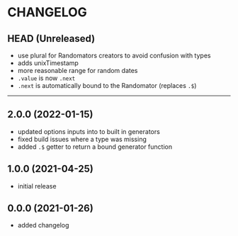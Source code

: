 CHANGELOG
=========

## HEAD (Unreleased)

* use plural for Randomators creators to avoid confusion with types
* adds unixTimestamp
* more reasonable range for random dates
* `.value` is now `.next`
* `.next` is automatically bound to the Randomator (replaces `.$`)

---

## 2.0.0 (2022-01-15)

* updated options inputs into to built in generators
* fixed build issues where a type was missing
* added `.$` getter to return a bound generator function

## 1.0.0 (2021-04-25)
* initial release

## 0.0.0 (2021-01-26)

* added changelog

